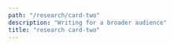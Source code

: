 ```yaml
---
path: "/research/card-two"
description: "Writing for a broader audience"
title: "research card-two"
---
```

